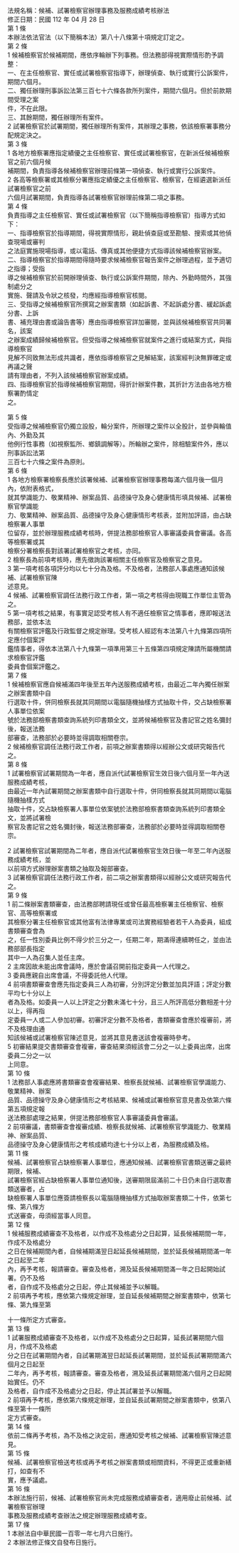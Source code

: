 法規名稱：候補、試署檢察官辦理事務及服務成績考核辦法  
修正日期：民國 112 年 04 月 28 日  
第 1 條  
本辦法依法官法（以下簡稱本法）第八十八條第十項規定訂定之。  
第 2 條  
1 候補檢察官於候補期間，應依序輪辦下列事務。但法務部得視實際情形酌予調整：  
一、在主任檢察官、實任或試署檢察官指導下，辦理偵查、執行或實行公訴案件，期間六個月。  
二、獨任辦理刑事訴訟法第三百七十六條各款所列案件，期間六個月。但於前款期間受理之案  
件，不在此限。  
三、其餘期間，獨任辦理所有案件。  
2 試署檢察官於試署期間，獨任辦理所有案件，其辦理之事務，依該檢察署事務分配規定決之。  
第 3 條  
1 各地方檢察署應指定績優之主任檢察官、實任或試署檢察官，在新派任候補檢察官之前六個月候  
補期間，負責指導各候補檢察官辦理前條第一項偵查、執行或實行公訴案件。  
2 各高等檢察署或其檢察分署應指定績優之主任檢察官、檢察官，在經遴選新派任試署檢察官之前  
六個月試署期間，負責指導各試署檢察官辦理前條第二項之事務。  
第 4 條  
負責指導之主任檢察官、實任或試署檢察官（以下簡稱指導檢察官）指導方式如下：  
一、指導檢察官於指導期間，得視實際情形，親赴偵查庭或至勘驗、搜索或其他偵查現場或審判  
之法庭實施現場指導，或以電話、傳真或其他便捷方式指導該候補檢察官辦案。  
二、指導檢察官於指導期間得隨時要求候補檢察官報告案件之辦理過程，並予適切之指導；受指  
導之候補檢察官於前開辦理偵查、執行或公訴案件期間，除內、外勤時間外，其強制處分之  
實施、聲請及令狀之核發，均應經指導檢察官核閱。  
三、受指導之候補檢察官所撰寫之辦案書類（如起訴書、不起訴處分書、緩起訴處分書、上訴  
書、補充理由書或論告書等）應由指導檢察官詳加審閱，並與該候補檢察官共同署名，該案  
之辦案成績歸候補檢察官。但受指導之候補檢察官就案件之進行或結案方式，與指導檢察官  
見解不同致無法形成共識者，應依指導檢察官之見解結案，該案經判決無罪確定或再議之聲  
請有理由者，不列入該候補檢察官辦案成績。  
四、指導檢察官於指導候補檢察官期間，得折計辦案件數，其折計方法由各地方檢察署酌情定  
之。  


第 5 條  
受指導之候補檢察官仍獨立設股，輪分案件，所辦理之案件以全股計，並參與輪值內、外勤及其  
他例行性事務（如視察監所、鄉鎮調解等）。所輪辦之案件，除相驗案件外，應以刑事訴訟法第  
三百七十六條之案件為原則。  
第 6 條  
1 各地方檢察署檢察長應於該署候補、試署檢察官辦理事務每滿六個月後一個月內，依附表格式，  
就其學識能力、敬業精神、辦案品質、品德操守及身心健康情形填具候補、試署檢察官學識能  
力、敬業精神、辦案品質、品德操守及身心健康情形考核表，並附加評語，由占缺檢察署人事單  
位留存，並於辦理服務成績考核時，併提法務部檢察官人事審議委員會審議。各高等檢察署或其  
檢察分署檢察長對該署試署檢察官之考核，亦同。  
2 檢察長為前項考核時，應先徵詢該署相關主任檢察官及檢察官之意見。  
3 第一項考核各項評分均以七十分為及格。不及格者，法務部人事處應通知該候補、試署檢察官陳  
述意見。  
4 候補、試署檢察官調任法務行政工作者，第一項之考核得由現職工作單位主管為之。  
5 第一項考核之結果，有事實足認受考核人有不適任檢察官之情事者，應即報送法務部，並依本法  
有關檢察官評鑑及行政監督之規定辦理。受考核人經認有本法第八十九條第四項所定應付個案評  
鑑情事者，得依本法第八十九條第一項準用第三十五條第四項規定陳請所屬機關請求檢察官評鑑  
委員會個案評鑑之。  
第 7 條  
1 候補檢察官應自候補滿四年後至五年內送服務成績考核，由最近二年內獨任辦案之辦案書類中自  
行選取十件，併同檢察長就其同期間以電腦隨機抽樣方式抽取十件，交占缺檢察署人事單位依案  
號於法務部檢察書類查詢系統列印書類全文，並將候補檢察官及書記官之姓名彌封後，報送法務  
部審查，法務部於必要時並得調取相關卷宗。  
2 候補檢察官調任法務行政工作者，前項之辦案書類得以經辦公文或研究報告代之。  
第 8 條  
1 試署檢察官試署期間為一年者，應自派代試署檢察官生效日後六個月至一年內送服務成績考核，  
由最近一年內試署期間之辦案書類中自行選取十件，併同檢察長就其同期間以電腦隨機抽樣方式  
抽取十件，交占缺檢察署人事單位依案號於法務部檢察書類查詢系統列印書類全文，並將試署檢  
察官及書記官之姓名彌封後，報送法務部審查，法務部於必要時並得調取相關卷宗。  


2 試署檢察官試署期間為二年者，應自派代試署檢察官生效日後一年至二年內送服務成績考核，並  
以前項方式辦理辦案書類之抽取及報部審查。  
3 試署檢察官調任法務行政工作者，前二項之辦案書類得以經辦公文或研究報告代之。  
第 9 條  
1 前二條辦案書類審查，由法務部聘請現任或曾任最高檢察署主任檢察官、檢察官、高等檢察署或  
其檢察分署主任檢察官或其他富有法律專業或司法實務經驗者若干人為委員，組成書類審查會為  
之，任一性別委員比例不得少於三分之一，任期二年，期滿得連續聘任之，並由法務部部長指定  
其中一人為召集人並任主席。  
2 主席因故未能出席會議時，應於會議召開前指定委員一人代理之。  
3 委員應親自出席會議，不得委託他人代理。  
4 前項書類審查會應先指定委員三人為初審，分別評定分數並加具評語；評定分數平均七十分以上  
者為及格。如委員一人以上評定之分數未滿七十分，且三人所評高低分數相差十分以上，得再指  
定委員一人或二人參加初審。初審評定分數不及格者，書類審查會應於複審前，將不及格理由通  
知該候補或試署檢察官陳述意見，並將其意見書送該會複審時參考。  
5 初審結果提交書類審查會複審，審查結果須經該會二分之一以上委員出席，出席委員二分之一以  
上同意。  
第 10 條  
1 法務部人事處應將書類審查會複審結果、檢察長就候補、試署檢察官學識能力、敬業精神、辦案  
品質、品德操守及身心健康情形之考核結果、候補或試署檢察官意見書及依第六條第五項規定報  
送法務部處理之結果，併提法務部檢察官人事審議委員會審議。  
2 前項審議，書類審查會複審成績、檢察長就候補、試署檢察官學識能力、敬業精神、辦案品質、  
品德操守及身心健康情形之考核成績均達七十分以上者，為服務成績及格。  
第 11 條  
候補、試署檢察官占缺檢察署人事單位，應通知候補、試署檢察官書類送審之最終期限，候補、  
試署檢察官經占缺檢察署人事單位通知後，送審期限屆滿前二十日仍未自行選取書類送審者，占  
缺檢察署人事單位應簽請檢察長以電腦隨機抽樣方式抽取辦案書類二十件，依第七條、第八條方  
式送審查，毋須經當事人同意。  
第 12 條  
1 候補服務成績審查不及格者，以作成不及格處分之日起算，延長候補期間一年，作成不及格處分  
之日在候補期間內者，自候補期滿翌日起延長候補期間，並於延長候補期間滿一年之日起至二年  
內，再予考核，報請審查。審查及格者，溯及延長候補期間滿一年之日起開始試署。仍不及格  
者，自作成不及格處分之日起，停止其候補並予以解職。  
2 前項再予考核，應依第六條規定辦理，並自延長候補期間之辦案書類中，依第七條、第九條至第  


十一條所定方式審查。  
第 13 條  
1 試署服務成績審查不及格者，以作成不及格處分之日起算，延長試署期間六個月，作成不及格處  
分之日在試署期間內者，自試署期滿翌日起延長試署期間，並於延長試署期間滿六個月之日起至  
二年內，再予考核，報請審查。審查及格者，溯及延長試署期間滿六個月之日起開始實任。仍不  
及格者，自作成不及格處分之日起，停止其試署並予以解職。  
2 前項再予考核，應依第六條規定辦理，並自延長試署期間之辦案書類中，依第八條至第十一條所  
定方式審查。  
第 14 條  
依前二條再予考核，為不及格之決定前，應通知受考核之候補、試署檢察官陳述意見。  
第 15 條  
候補、試署檢察官檢送考核或再予考核之辦案書類或相關資料，不得更正或重新繕打，如查有不  
實，應予議處。  
第 16 條  
本辦法施行前，候補、試署檢察官尚未完成服務成績審查者，適用廢止前候補、試署檢察官辦理  
事務及服務成績考查辦法之規定辦理服務成績考查。  
第 17 條  
1 本辦法自中華民國一百零一年七月六日施行。  
2 本辦法修正條文自發布日施行。  


